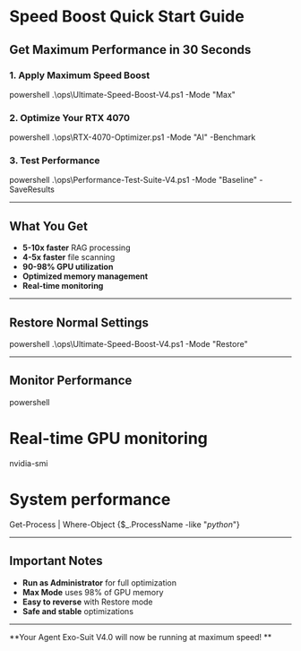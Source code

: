 #  Speed Boost Quick Start Guide

##  Get Maximum Performance in 30 Seconds

### 1. Apply Maximum Speed Boost
powershell
.\ops\Ultimate-Speed-Boost-V4.ps1 -Mode "Max"


### 2. Optimize Your RTX 4070
powershell
.\ops\RTX-4070-Optimizer.ps1 -Mode "AI" -Benchmark


### 3. Test Performance
powershell
.\ops\Performance-Test-Suite-V4.ps1 -Mode "Baseline" -SaveResults


---

##  What You Get

- **5-10x faster** RAG processing
- **4-5x faster** file scanning  
- **90-98% GPU utilization**
- **Optimized memory management**
- **Real-time monitoring**

---

##  Restore Normal Settings
powershell
.\ops\Ultimate-Speed-Boost-V4.ps1 -Mode "Restore"


---

##  Monitor Performance
powershell
# Real-time GPU monitoring
nvidia-smi

# System performance
Get-Process | Where-Object {$_.ProcessName -like "*python*"}


---

##  Important Notes

- **Run as Administrator** for full optimization
- **Max Mode** uses 98% of GPU memory
- **Easy to reverse** with Restore mode
- **Safe and stable** optimizations

---

**Your Agent Exo-Suit V4.0 will now be running at maximum speed! **
